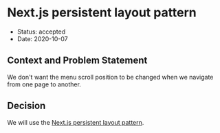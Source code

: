 # Next.js persistent layout pattern

- Status: accepted
- Date: 2020-10-07

## Context and Problem Statement

We don't want the menu scroll position to be changed when we navigate from one page to another.

## Decision

We will use the [Next.js persistent layout pattern](https://adamwathan.me/2019/10/17/persistent-layout-patterns-in-nextjs/).
